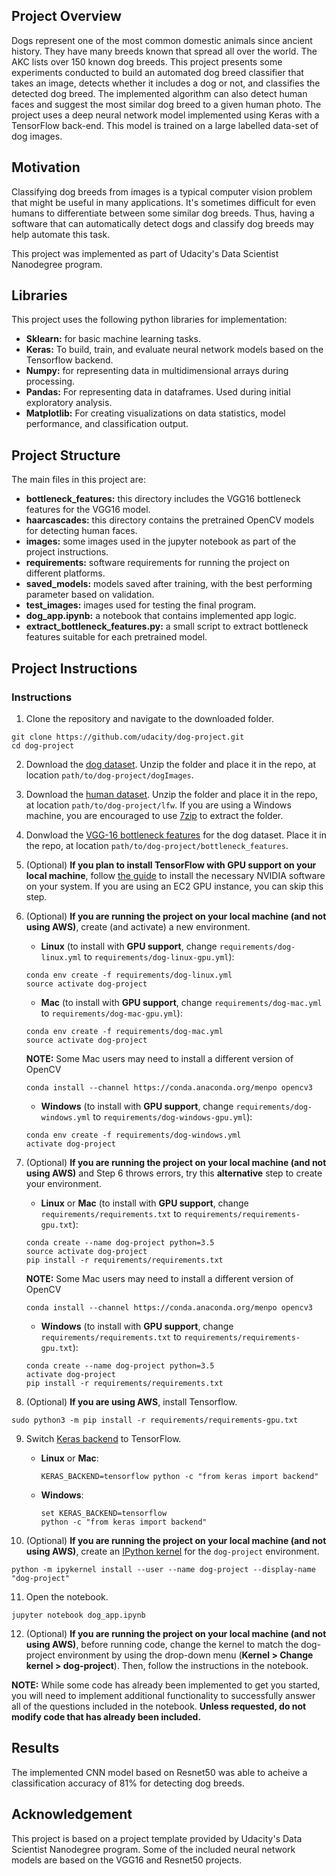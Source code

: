 [//]: # (Image References)

[image1]: ./images/sample_dog_output.png "Sample Output"
[image2]: ./images/vgg16_model.png "VGG-16 Model Keras Layers"
[image3]: ./images/vgg16_model_draw.png "VGG16 Model Figure"


## Project Overview

Dogs represent one of the most common domestic animals since ancient history. They have many breeds known that spread all over the world. The AKC lists over 150 known dog breeds. This project presents some experiments conducted to build an automated dog breed classifier that takes an image, detects whether it includes a dog or not, and classifies the detected dog breed. The implemented algorithm can also detect human faces and suggest the most similar dog breed to a given human photo.
The project uses a deep neural network model implemented using Keras with a TensorFlow back-end. This model is trained on a large labelled data-set of dog images.


## Motivation
Classifying dog breeds from images is a typical computer vision problem that might be useful in many applications. It's sometimes difficult for even humans to differentiate between some similar dog breeds. Thus, having a software that can automatically detect dogs and classify dog breeds may help automate this task.

This project was implemented as part of Udacity's Data Scientist Nanodegree program.


## Libraries
This project uses the following python libraries for implementation:
* __Sklearn:__ for basic machine learning tasks.
* __Keras:__ To build, train, and evaluate neural network models based on the Tensorflow backend.
* __Numpy:__ for representing data  in multidimensional arrays during processing.
* __Pandas:__ For representing data in dataframes. Used during initial exploratory analysis.
* __Matplotlib:__ For creating visualizations on data statistics, model performance, and classification output.



## Project Structure
The main files in this project are:
* __bottleneck_features:__ this directory includes the VGG16 bottleneck features for the VGG16 model.
* __haarcascades:__ this directory contains the pretrained OpenCV models for detecting human faces.
* __images:__ some images used in the jupyter notebook as part of the project instructions.
* __requirements:__ software requirements for running the project on different platforms.
* __saved_models:__ models saved after training, with the best performing parameter based on validation.
* __test_images:__ images used for testing the final program.
* __dog_app.ipynb:__ a notebook that contains implemented app logic.
* __extract_bottleneck_features.py:__ a small script to extract bottleneck features suitable for each pretrained model.



## Project Instructions

### Instructions

1. Clone the repository and navigate to the downloaded folder.
```	
git clone https://github.com/udacity/dog-project.git
cd dog-project
```

2. Download the [dog dataset](https://s3-us-west-1.amazonaws.com/udacity-aind/dog-project/dogImages.zip).  Unzip the folder and place it in the repo, at location `path/to/dog-project/dogImages`. 

3. Download the [human dataset](https://s3-us-west-1.amazonaws.com/udacity-aind/dog-project/lfw.zip).  Unzip the folder and place it in the repo, at location `path/to/dog-project/lfw`.  If you are using a Windows machine, you are encouraged to use [7zip](http://www.7-zip.org/) to extract the folder. 

4. Donwload the [VGG-16 bottleneck features](https://s3-us-west-1.amazonaws.com/udacity-aind/dog-project/DogVGG16Data.npz) for the dog dataset.  Place it in the repo, at location `path/to/dog-project/bottleneck_features`.

5. (Optional) __If you plan to install TensorFlow with GPU support on your local machine__, follow [the guide](https://www.tensorflow.org/install/) to install the necessary NVIDIA software on your system.  If you are using an EC2 GPU instance, you can skip this step.

6. (Optional) **If you are running the project on your local machine (and not using AWS)**, create (and activate) a new environment.

	- __Linux__ (to install with __GPU support__, change `requirements/dog-linux.yml` to `requirements/dog-linux-gpu.yml`): 
	```
	conda env create -f requirements/dog-linux.yml
	source activate dog-project
	```  
	- __Mac__ (to install with __GPU support__, change `requirements/dog-mac.yml` to `requirements/dog-mac-gpu.yml`): 
	```
	conda env create -f requirements/dog-mac.yml
	source activate dog-project
	```  
	**NOTE:** Some Mac users may need to install a different version of OpenCV
	```
	conda install --channel https://conda.anaconda.org/menpo opencv3
	```
	- __Windows__ (to install with __GPU support__, change `requirements/dog-windows.yml` to `requirements/dog-windows-gpu.yml`):  
	```
	conda env create -f requirements/dog-windows.yml
	activate dog-project
	```

7. (Optional) **If you are running the project on your local machine (and not using AWS)** and Step 6 throws errors, try this __alternative__ step to create your environment.

	- __Linux__ or __Mac__ (to install with __GPU support__, change `requirements/requirements.txt` to `requirements/requirements-gpu.txt`): 
	```
	conda create --name dog-project python=3.5
	source activate dog-project
	pip install -r requirements/requirements.txt
	```
	**NOTE:** Some Mac users may need to install a different version of OpenCV
	```
	conda install --channel https://conda.anaconda.org/menpo opencv3
	```
	- __Windows__ (to install with __GPU support__, change `requirements/requirements.txt` to `requirements/requirements-gpu.txt`):  
	```
	conda create --name dog-project python=3.5
	activate dog-project
	pip install -r requirements/requirements.txt
	```
	
8. (Optional) **If you are using AWS**, install Tensorflow.
```
sudo python3 -m pip install -r requirements/requirements-gpu.txt
```
	
9. Switch [Keras backend](https://keras.io/backend/) to TensorFlow.
	- __Linux__ or __Mac__: 
		```
		KERAS_BACKEND=tensorflow python -c "from keras import backend"
		```
	- __Windows__: 
		```
		set KERAS_BACKEND=tensorflow
		python -c "from keras import backend"
		```

10. (Optional) **If you are running the project on your local machine (and not using AWS)**, create an [IPython kernel](http://ipython.readthedocs.io/en/stable/install/kernel_install.html) for the `dog-project` environment. 
```
python -m ipykernel install --user --name dog-project --display-name "dog-project"
```

11. Open the notebook.
```
jupyter notebook dog_app.ipynb
```

12. (Optional) **If you are running the project on your local machine (and not using AWS)**, before running code, change the kernel to match the dog-project environment by using the drop-down menu (**Kernel > Change kernel > dog-project**). Then, follow the instructions in the notebook.

__NOTE:__ While some code has already been implemented to get you started, you will need to implement additional functionality to successfully answer all of the questions included in the notebook. __Unless requested, do not modify code that has already been included.__

## Results
The implemented CNN model based on Resnet50 was able to acheive a classification accuracy of 81% for detecting dog breeds.


## Acknowledgement
This project is based on a project template provided by Udacity's Data Scientist Nanodegree program. Some of the included neural network models are based on the VGG16 and Resnet50 projects.